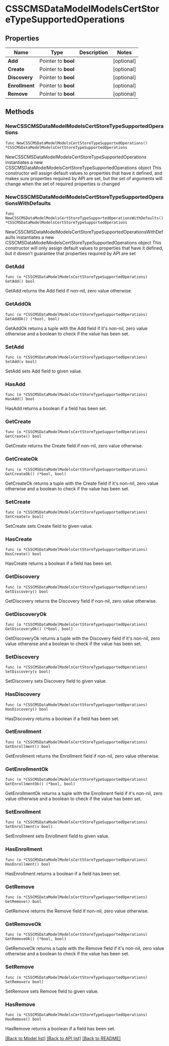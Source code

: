 # CSSCMSDataModelModelsCertStoreTypeSupportedOperations

## Properties

Name | Type | Description | Notes
------------ | ------------- | ------------- | -------------
**Add** | Pointer to **bool** |  | [optional] 
**Create** | Pointer to **bool** |  | [optional] 
**Discovery** | Pointer to **bool** |  | [optional] 
**Enrollment** | Pointer to **bool** |  | [optional] 
**Remove** | Pointer to **bool** |  | [optional] 

## Methods

### NewCSSCMSDataModelModelsCertStoreTypeSupportedOperations

`func NewCSSCMSDataModelModelsCertStoreTypeSupportedOperations() *CSSCMSDataModelModelsCertStoreTypeSupportedOperations`

NewCSSCMSDataModelModelsCertStoreTypeSupportedOperations instantiates a new CSSCMSDataModelModelsCertStoreTypeSupportedOperations object
This constructor will assign default values to properties that have it defined,
and makes sure properties required by API are set, but the set of arguments
will change when the set of required properties is changed

### NewCSSCMSDataModelModelsCertStoreTypeSupportedOperationsWithDefaults

`func NewCSSCMSDataModelModelsCertStoreTypeSupportedOperationsWithDefaults() *CSSCMSDataModelModelsCertStoreTypeSupportedOperations`

NewCSSCMSDataModelModelsCertStoreTypeSupportedOperationsWithDefaults instantiates a new CSSCMSDataModelModelsCertStoreTypeSupportedOperations object
This constructor will only assign default values to properties that have it defined,
but it doesn't guarantee that properties required by API are set

### GetAdd

`func (o *CSSCMSDataModelModelsCertStoreTypeSupportedOperations) GetAdd() bool`

GetAdd returns the Add field if non-nil, zero value otherwise.

### GetAddOk

`func (o *CSSCMSDataModelModelsCertStoreTypeSupportedOperations) GetAddOk() (*bool, bool)`

GetAddOk returns a tuple with the Add field if it's non-nil, zero value otherwise
and a boolean to check if the value has been set.

### SetAdd

`func (o *CSSCMSDataModelModelsCertStoreTypeSupportedOperations) SetAdd(v bool)`

SetAdd sets Add field to given value.

### HasAdd

`func (o *CSSCMSDataModelModelsCertStoreTypeSupportedOperations) HasAdd() bool`

HasAdd returns a boolean if a field has been set.

### GetCreate

`func (o *CSSCMSDataModelModelsCertStoreTypeSupportedOperations) GetCreate() bool`

GetCreate returns the Create field if non-nil, zero value otherwise.

### GetCreateOk

`func (o *CSSCMSDataModelModelsCertStoreTypeSupportedOperations) GetCreateOk() (*bool, bool)`

GetCreateOk returns a tuple with the Create field if it's non-nil, zero value otherwise
and a boolean to check if the value has been set.

### SetCreate

`func (o *CSSCMSDataModelModelsCertStoreTypeSupportedOperations) SetCreate(v bool)`

SetCreate sets Create field to given value.

### HasCreate

`func (o *CSSCMSDataModelModelsCertStoreTypeSupportedOperations) HasCreate() bool`

HasCreate returns a boolean if a field has been set.

### GetDiscovery

`func (o *CSSCMSDataModelModelsCertStoreTypeSupportedOperations) GetDiscovery() bool`

GetDiscovery returns the Discovery field if non-nil, zero value otherwise.

### GetDiscoveryOk

`func (o *CSSCMSDataModelModelsCertStoreTypeSupportedOperations) GetDiscoveryOk() (*bool, bool)`

GetDiscoveryOk returns a tuple with the Discovery field if it's non-nil, zero value otherwise
and a boolean to check if the value has been set.

### SetDiscovery

`func (o *CSSCMSDataModelModelsCertStoreTypeSupportedOperations) SetDiscovery(v bool)`

SetDiscovery sets Discovery field to given value.

### HasDiscovery

`func (o *CSSCMSDataModelModelsCertStoreTypeSupportedOperations) HasDiscovery() bool`

HasDiscovery returns a boolean if a field has been set.

### GetEnrollment

`func (o *CSSCMSDataModelModelsCertStoreTypeSupportedOperations) GetEnrollment() bool`

GetEnrollment returns the Enrollment field if non-nil, zero value otherwise.

### GetEnrollmentOk

`func (o *CSSCMSDataModelModelsCertStoreTypeSupportedOperations) GetEnrollmentOk() (*bool, bool)`

GetEnrollmentOk returns a tuple with the Enrollment field if it's non-nil, zero value otherwise
and a boolean to check if the value has been set.

### SetEnrollment

`func (o *CSSCMSDataModelModelsCertStoreTypeSupportedOperations) SetEnrollment(v bool)`

SetEnrollment sets Enrollment field to given value.

### HasEnrollment

`func (o *CSSCMSDataModelModelsCertStoreTypeSupportedOperations) HasEnrollment() bool`

HasEnrollment returns a boolean if a field has been set.

### GetRemove

`func (o *CSSCMSDataModelModelsCertStoreTypeSupportedOperations) GetRemove() bool`

GetRemove returns the Remove field if non-nil, zero value otherwise.

### GetRemoveOk

`func (o *CSSCMSDataModelModelsCertStoreTypeSupportedOperations) GetRemoveOk() (*bool, bool)`

GetRemoveOk returns a tuple with the Remove field if it's non-nil, zero value otherwise
and a boolean to check if the value has been set.

### SetRemove

`func (o *CSSCMSDataModelModelsCertStoreTypeSupportedOperations) SetRemove(v bool)`

SetRemove sets Remove field to given value.

### HasRemove

`func (o *CSSCMSDataModelModelsCertStoreTypeSupportedOperations) HasRemove() bool`

HasRemove returns a boolean if a field has been set.


[[Back to Model list]](../README.md#documentation-for-models) [[Back to API list]](../README.md#documentation-for-api-endpoints) [[Back to README]](../README.md)


